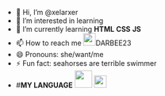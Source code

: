 - 👋 Hi, I’m @xelarxer
- 👀 I’m interested in learning 
- 🌱 I’m currently learning **HTML** **CSS** **JS**
- 📫 How to reach me <img width="25"  src="https://imgs.search.brave.com/G7IKV8OdBK6jfc_mM67OabeSo5M2igYV9I1MxixwSOA/rs:fit:500:0:0:0/g:ce/aHR0cHM6Ly91cGxv/YWQud2lraW1lZGlh/Lm9yZy93aWtpcGVk/aWEvZnIvdGh1bWIv/NC80Zi9EaXNjb3Jk/X0xvZ29fc2Fuc190/ZXh0ZS5zdmcvNjQw/cHgtRGlzY29yZF9M/b2dvX3NhbnNfdGV4/dGUuc3ZnLnBuZw">DARBEE23
- 😄 Pronouns: she/want/me
- ⚡ Fun fact: seahorses are terrible swimmer
- #**MY LANGUAGE** <img width="35" src="https://imgs.search.brave.com/KIMjB0eK1Q60ysuc9PhEWrJ5ycfh3siH6mPUXZ_ZrnY/rs:fit:500:0:0:0/g:ce/aHR0cHM6Ly91cGxv/YWQud2lraW1lZGlh/Lm9yZy93aWtpcGVk/aWEvY29tbW9ucy90/aHVtYi82LzYxL0hU/TUw1X2xvZ29fYW5k/X3dvcmRtYXJrLnN2/Zy82NDBweC1IVE1M/NV9sb2dvX2FuZF93/b3JkbWFyay5zdmcu/cG5n"> <img width="25" src="https://imgs.search.brave.com/s5Qj495S2XYIA9ltbdvfLNos-gIiI3HHc_d3SYLNNSA/rs:fit:860:0:0:0/g:ce/aHR0cHM6Ly91cGxv/YWQud2lraW1lZGlh/Lm9yZy93aWtpcGVk/aWEvY29tbW9ucy9k/L2Q1L0NTUzNfbG9n/b19hbmRfd29yZG1h/cmsuc3Zn">
<!---
xelarxer/xelarxer is a ✨ special ✨ repository because its `README.md` (this file) appears on your GitHub profile.
You can click the Preview link to take a look at your changes.
--->
